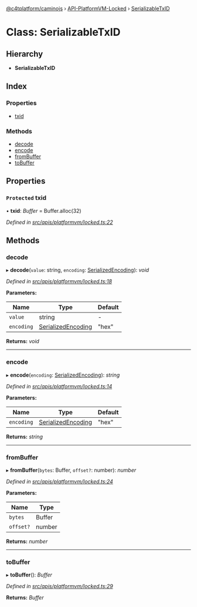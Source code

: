 [@c4tplatform/caminojs](../api.md) › [API-PlatformVM-Locked](../modules/api_platformvm_locked.md) › [SerializableTxID](api_platformvm_locked.serializabletxid.md)

# Class: SerializableTxID

## Hierarchy

* **SerializableTxID**

## Index

### Properties

* [txid](api_platformvm_locked.serializabletxid.md#protected-txid)

### Methods

* [decode](api_platformvm_locked.serializabletxid.md#decode)
* [encode](api_platformvm_locked.serializabletxid.md#encode)
* [fromBuffer](api_platformvm_locked.serializabletxid.md#frombuffer)
* [toBuffer](api_platformvm_locked.serializabletxid.md#tobuffer)

## Properties

### `Protected` txid

• **txid**: *Buffer* = Buffer.alloc(32)

*Defined in [src/apis/platformvm/locked.ts:22](https://github.com/chain4travel/caminojs/blob/8077d740/src/apis/platformvm/locked.ts#L22)*

## Methods

###  decode

▸ **decode**(`value`: string, `encoding`: [SerializedEncoding](../modules/utils_serialization.md#serializedencoding)): *void*

*Defined in [src/apis/platformvm/locked.ts:18](https://github.com/chain4travel/caminojs/blob/8077d740/src/apis/platformvm/locked.ts#L18)*

**Parameters:**

Name | Type | Default |
------ | ------ | ------ |
`value` | string | - |
`encoding` | [SerializedEncoding](../modules/utils_serialization.md#serializedencoding) | "hex" |

**Returns:** *void*

___

###  encode

▸ **encode**(`encoding`: [SerializedEncoding](../modules/utils_serialization.md#serializedencoding)): *string*

*Defined in [src/apis/platformvm/locked.ts:14](https://github.com/chain4travel/caminojs/blob/8077d740/src/apis/platformvm/locked.ts#L14)*

**Parameters:**

Name | Type | Default |
------ | ------ | ------ |
`encoding` | [SerializedEncoding](../modules/utils_serialization.md#serializedencoding) | "hex" |

**Returns:** *string*

___

###  fromBuffer

▸ **fromBuffer**(`bytes`: Buffer, `offset?`: number): *number*

*Defined in [src/apis/platformvm/locked.ts:24](https://github.com/chain4travel/caminojs/blob/8077d740/src/apis/platformvm/locked.ts#L24)*

**Parameters:**

Name | Type |
------ | ------ |
`bytes` | Buffer |
`offset?` | number |

**Returns:** *number*

___

###  toBuffer

▸ **toBuffer**(): *Buffer*

*Defined in [src/apis/platformvm/locked.ts:29](https://github.com/chain4travel/caminojs/blob/8077d740/src/apis/platformvm/locked.ts#L29)*

**Returns:** *Buffer*
